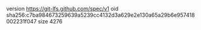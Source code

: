 version https://git-lfs.github.com/spec/v1
oid sha256:c7ba984673259639a5239cc4132d3a629e2e130a65a29b6e957418002231f047
size 4276
